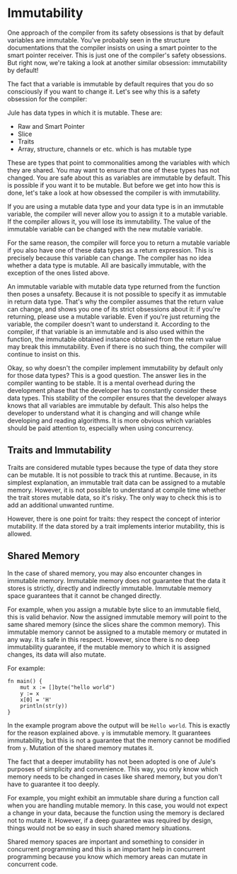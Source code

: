 # Immutability
One approach of the compiler from its safety obsessions is that by default variables are immutable. You've probably seen in the structure documentations that the compiler insists on using a smart pointer to the smart pointer receiver. This is just one of the compiler's safety obsessions. But right now, we're taking a look at another similar obsession: immutability by default!

The fact that a variable is immutable by default requires that you do so consciously if you want to change it. Let's see why this is a safety obsession for the compiler:

Jule has data types in which it is mutable. These are:

- Raw and Smart Pointer
- Slice
- Traits
- Array, structure, channels or etc. which is has mutable type

These are types that point to commonalities among the variables with which they are shared. You may want to ensure that one of these types has not changed. You are safe about this as variables are immutable by default. This is possible if you want it to be mutable. But before we get into how this is done, let's take a look at how obsessed the compiler is with immutability.

If you are using a mutable data type and your data type is in an immutable variable, the compiler will never allow you to assign it to a mutable variable. If the compiler allows it, you will lose its immutability. The value of the immutable variable can be changed with the new mutable variable.

For the same reason, the compiler will force you to return a mutable variable if you also have one of these data types as a return expression. This is precisely because this variable can change. The compiler has no idea whether a data type is mutable. All are basically immutable, with the exception of the ones listed above.

An immutable variable with mutable data type returned from the function then poses a unsafety. Because it is not possible to specify it as immutable in return data type. That's why the compiler assumes that the return value can change, and shows you one of its strict obsessions about it: if you're returning, please use a mutable variable. Even if you're just returning the variable, the compiler doesn't want to understand it. According to the compiler, if that variable is an immutable and is also used within the function, the immutable obtained instance obtained from the return value may break this immutability. Even if there is no such thing, the compiler will continue to insist on this.

Okay, so why doesn't the compiler implement immutability by default only for those data types? This is a good question. The answer lies in the compiler wanting to be stable. It is a mental overhead during the development phase that the developer has to constantly consider these data types. This stability of the compiler ensures that the developer always knows that all variables are immutable by default. This also helps the developer to understand what it is changing and will change while developing and reading algorithms. It is more obvious which variables should be paid attention to, especially when using concurrency.

## Traits and Immutability

Traits are considered mutable types because the type of data they store can be mutable. It is not possible to track this at runtime. Because, in its simplest explanation, an immutable trait data can be assigned to a mutable memory. However, it is not possible to understand at compile time whether the trait stores mutable data, so it's risky. The only way to check this is to add an additional unwanted runtime.

However, there is one point for traits: they respect the concept of interior mutability. If the data stored by a trait implements interior mutability, this is allowed.

## Shared Memory

In the case of shared memory, you may also encounter changes in immutable memory. Immutable memory does not guarantee that the data it stores is strictly, directly and indirectly immutable. Immutable memory space guarantees that it cannot be changed directly.

For example, when you assign a mutable byte slice to an immutable field, this is valid behavior. Now the assigned immutable memory will point to the same shared memory (since the slices share the common memory). This immutable memory cannot be assigned to a mutable memory or mutated in any way. It is safe in this respect. However, since there is no deep immutability guarantee, if the mutable memory to which it is assigned changes, its data will also mutate.

For example:
```jule
fn main() {
	mut x := []byte("hello world")
	y := x
	x[0] = 'H'
	println(str(y))
}
```
In the example program above the output will be `Hello world`. This is exactly for the reason explained above. `y` is immutable memory. It guarantees immutability, but this is not a guarantee that the memory cannot be modified from `y`. Mutation of the shared memory mutates it.

The fact that a deeper imutability has not been adopted is one of Jule's purposes of simplicity and convenience. This way, you only know which memory needs to be changed in cases like shared memory, but you don't have to guarantee it too deeply.

For example, you might exhibit an immutable share during a function call when you are handling mutable memory. In this case, you would not expect a change in your data, because the function using the memory is declared not to mutate it. However, if a deep guarantee was required by design, things would not be so easy in such shared memory situations.

Shared memory spaces are important and something to consider in concurrent programming and this is an important help in concurrent programming because you know which memory areas can mutate in concurrent code.